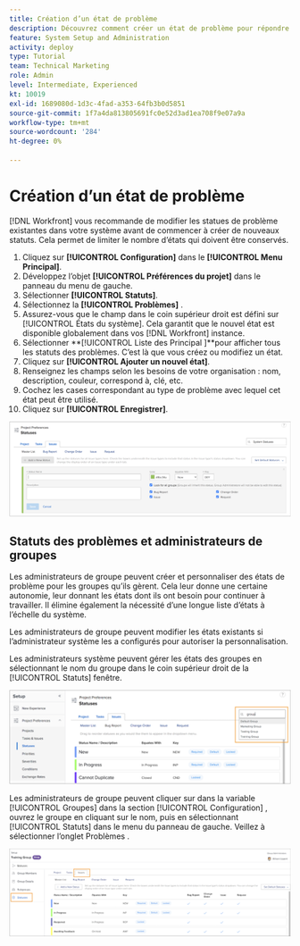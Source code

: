 ```yaml
---
title: Création d’un état de problème
description: Découvrez comment créer un état de problème pour répondre aux besoins des workflows de votre entreprise.
feature: System Setup and Administration
activity: deploy
type: Tutorial
team: Technical Marketing
role: Admin
level: Intermediate, Experienced
kt: 10019
exl-id: 1689080d-1d3c-4fad-a353-64fb3b0d5851
source-git-commit: 1f7a4da813805691fc0e52d3ad1ea708f9e07a9a
workflow-type: tm+mt
source-wordcount: '284'
ht-degree: 0%

---
```


# Création d’un état de problème

[!DNL Workfront] vous recommande de modifier les statues de problème existantes dans votre système avant de commencer à créer de nouveaux statuts. Cela permet de limiter le nombre d’états qui doivent être conservés.

1. Cliquez sur **[!UICONTROL Configuration]** dans le **[!UICONTROL Menu Principal]**.
1. Développez l’objet **[!UICONTROL Préférences du projet]** dans le panneau du menu de gauche.
1. Sélectionner **[!UICONTROL Statuts]**.
1. Sélectionnez la **[!UICONTROL Problèmes]** .
1. Assurez-vous que le champ dans le coin supérieur droit est défini sur [!UICONTROL États du système]. Cela garantit que le nouvel état est disponible globalement dans vos [!DNL Workfront] instance.
1. Sélectionner **[!UICONTROL Liste des Principal ]**pour afficher tous les statuts des problèmes. C’est là que vous créez ou modifiez un état.
1. Cliquez sur **[!UICONTROL Ajouter un nouvel état]**.
1. Renseignez les champs selon les besoins de votre organisation : nom, description, couleur, correspond à, clé, etc.
1. Cochez les cases correspondant au type de problème avec lequel cet état peut être utilisé.
1. Cliquez sur **[!UICONTROL Enregistrer]**.

![Nouvelle fenêtre d’état sur [!UICONTROL Statuts] page](assets/admin-fund-create-issue-status.png)

## Statuts des problèmes et administrateurs de groupes

Les administrateurs de groupe peuvent créer et personnaliser des états de problème pour les groupes qu’ils gèrent. Cela leur donne une certaine autonomie, leur donnant les états dont ils ont besoin pour continuer à travailler. Il élimine également la nécessité d’une longue liste d’états à l’échelle du système.

Les administrateurs de groupe peuvent modifier les états existants si l’administrateur système les a configurés pour autoriser la personnalisation.

Les administrateurs système peuvent gérer les états des groupes en sélectionnant le nom du groupe dans le coin supérieur droit de la [!UICONTROL Statuts] fenêtre.

![Menu Liste des groupes sur [!UICONTROL Statuts] page](assets/admin-fund-change-group-master-list.png)

Les administrateurs de groupe peuvent cliquer sur dans la variable [!UICONTROL Groupes] dans la section [!UICONTROL Configuration] , ouvrez le groupe en cliquant sur le nom, puis en sélectionnant [!UICONTROL Statuts] dans le menu du panneau de gauche. Veillez à sélectionner l’onglet Problèmes .

![[!UICONTROL Statuts] section [!UICONTROL Groupe] page](assets/admin-fund-group-issue-statuses.png)

<!---
For detailed information on how managing statuses can be done by group administrators, see these articles:
Create and customize group statuses
Group administrators
--->

<!---
learn more URLs
Issue statuses
Create and customize system-wide statuses
--->
